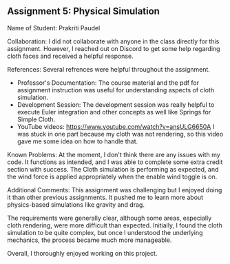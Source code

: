 ## Assignment 5: Physical Simulation

Name of Student: Prakriti Paudel

Collaboration: I did not collaborate with anyone in the class directly for this assignment. However, I reached out on Discord to get some help regarding cloth faces and received a helpful response.

References: Several refrences were helpful throughout the assignment.

- Professor's Documentation: The course material and the pdf for assignment instruction was useful for understanding aspects of cloth simulation.
- Development Session: The development session was really helpful to execute Euler integration and other concepts as well like Springs for Simple Cloth.
- YouTube videos: https://www.youtube.com/watch?v=ansULG6650A I was stuck in one part because my cloth was not rendering, so this video gave me some idea on how to handle that.

Known Problems: At the moment, I don't think there are any issues with my code. It functions as intended, and I was able to complete some extra credit section with success. The Cloth simulation is performing as expected, and the wind force is applied appropriately when the enable wind toggle is on. 

Additional Comments:
This assignment was challenging but I enjoyed doing it than other previous assignments. It pushed me to learn more about physics-based simulations like gravity and drag. 

The requirements were generally clear, although some areas, especially cloth rendering, were more difficult than expected. Initially, I found the cloth simulation to be quite complex, but once I understood the underlying mechanics, the process became much more manageable.

Overall, I thoroughly enjoyed working on this project. 